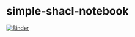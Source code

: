 # simple-shacl-notebook

[![Binder](https://mybinder.org/badge_logo.svg)](https://mybinder.org/v2/gh/amirwesthoff/simple-shacl-notebook/HEAD)
